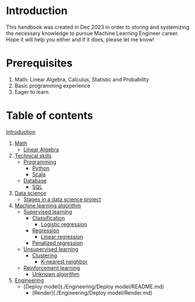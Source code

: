 # Introduction

This handbook was created in Dec 2023 in order to storing and systemizing the necessary knowledge to pursue Machine Learning Engineer career. Hope it will help you either and if it does, please let me know!

# Prerequisites

1. Math: Linear Algebra, Calculus, Statistic and Probability
2. Basic programming experience
3. Eager to learn

# Table of contents

[Introduction](./README.md)
1. [Math](./Math/README.md)
	- [Linear Algebra](./Math/Linear%20Algebra.md)
2. [Technical skills](./Technical%20skills/README.md)
	- [Programming](./Technical%20skills/Programming/README.md)
		- [Python](./Technical%20skills/Programming/Python.md)
		- [Scala](./Technical%20skills/Programming/Scala.md)
	- [Database](./Technical%20skills/Database/README.md)
		- [SQL](./Technical%20skills/Database/SQL.md)
3. [Data science](./Data%20science/README.md)
	- [Stages in a data science project](./Data%20science/Stages%20in%20a%20data%20science%20project.md)
4. [Machine learning algorithm](./Machine%20learning%20algorithm/README.md)
	- [Supervised learning](./Machine%20learning%20algorithm/Supervised%20learning/README.md)
		- [Classification](./Machine%20learning%20algorithm/Supervised%20learning/Classification/README.md)
			- [Logistic regression](./Machine%20learning%20algorithm/Supervised%20learning/Classification/Logistic%20regression.md)
		- [Regression](./Machine%20learning%20algorithm/Supervised%20learning/Regression/README.md)
			- [Linear regression](./Machine%20learning%20algorithm/Supervised%20learning/Regression/Linear%20regression.md)
		- [Penalized regression](./Machine%20learning%20algorithm/Supervised%20learning/Regression/Penalized%20regression.md)
	- [Unsupervised learning](./Machine%20learning%20algorithm/Unsupervised%20learning/README.md)
		- [Clustering](./Machine%20learning%20algorithm/Unsupervised%20learning/Clustering/README.md)
			- [K-nearest neighbor](./Machine%20learning%20algorithm/Unsupervised%20learning/Clustering/K-nearest%20neighbor.md)
	- [Reinforcement learning](./Machine%20learning%20algorithm/Reinforcement%20learning/README.md)
		- [Unknown algorithm](./Machine%20learning%20algorithm/Reinforcement%20learning/Unknown%20algorithm.md)
5. [Engineering](./Engineering/README.md)
	- [Deploy model](./Engineering/Deploy model/README.md)
		- [Render](./Engineering/Deploy model/Render.md)
